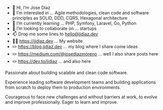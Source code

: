 - 👋 Hi, I’m Jose Diaz
- 👀 I’m interested in ... Agile methodologies, clean code and software principles as SOLID, DDD, CQRS, Hexagonal architecture
- 🌱 I’m currently learning ... PHP, Symfony, Laravel, Go, Python
- 💞️ I’m looking to collaborate on ... startups
- 📫 Drop me some lines to hello@jjdiaz.dev
- 👨‍💻 https://jjdiaz.dev ... My website
- ✏️ https://blog.jjdiaz.dev ... my blog where I share come ideas
- ✏️ https://medium.com/@josediazmoreno ... well I also share posts here
- ✏️ https://dev.to/jjdiaz ... and also here

Passionate about building scalable and clean code software.

Experience leading software development teams and building applications from scratch to deploy them to production environments.

Courageous to face new challenges and without barriers at work, to evolve and improve professionally. Eager to learn and improve.
